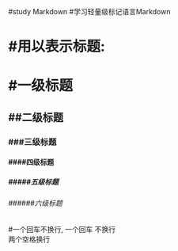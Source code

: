 #study Markdown
#学习轻量级标记语言Markdown


# #用以表示标题:
# #一级标题
## ##二级标题
### ###三级标题
#### ####四级标题
##### #####五级标题
###### ######六级标题

#一个回车不换行,
一个回车
不换行  
两个空格换行  


